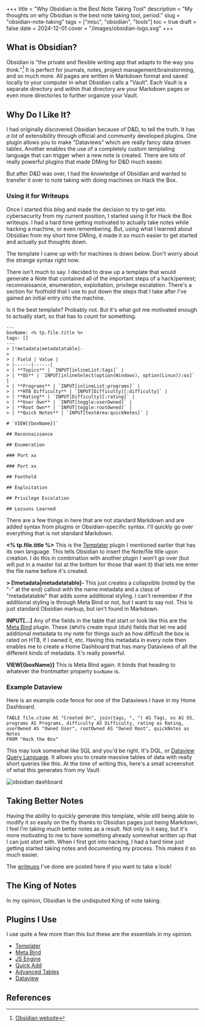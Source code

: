 +++
title = "Why Obsidian is the Best Note Taking Tool"
description = "My thoughts on why Obsidian is the best note taking tool, period."
slug = "obsidian-note-taking"
tags = ["misc", "obsidian", "tools"]
toc = true
draft = false
date = 2024-12-01
cover = "/images/obsidian-logo.svg"
+++

## What is Obsidian?

Obsidian is "the private and flexible writing app that adapts to the way you think."[^1] It is perfect for journals, notes, project management/brainstorming, and so much more. All pages are written in Markdown format and saved locally to your computer in what Obsidian calls a "Vault". Each Vault is a separate directory and within that directory are your Markdown pages or even more directories to further organize your Vault.

## Why Do I Like It?

I had originally discovered Obsidian because of D&D, to tell the truth. It has _a lot_ of extensibility through official and community developed plugins. One plugin allows you to make "Dataviews" which are really fancy data driven tables. Another enables the use of a completely custom templating language that can trigger when a new note is created. There are lots of really powerful plugins that made DMing for D&D much easier.

But after D&D was over, I had the knowledge of Obsidian and wanted to transfer it over to note taking with doing machines on Hack the Box.

### Using it for Writeups

Once I started this blog and made the decision to try to get into cybersecurity from my current position, I started using it for Hack the Box writeups. I had a hard time getting motivated to actually take notes while hacking a machine, or even remembering. But, using what I learned about Obsidian from my short time DMing, it made it so much easier to get started and actually put thoughts down.

The template I came up with for machines is down below. Don't worry about the strange syntax right now.

There isn't much to say. I decided to draw up a template that would generate a Note that contained all of the important steps of a hack/pentest; reconnaissance, enumeration, exploitation, privilege escalation. There's a section for foothold that I use to put down the steps that I take after I've gained an initial entry into the machine.

Is it the best template? Probably not. But it's what got me motivated enough to actually start, so that has to count for something.

```obsidian
---
boxName: <% tp.file.title %>
tags: []
---
> [!metadata|metadatatable]-
>
> | Field | Value |
> |------|------|
> | **Topics** | `INPUT[inlineList:tags]` |
> | **OS** | `INPUT[inlineSelect(option(Windows), option(Linux)):os]` |
> | **Programs** | `INPUT[inlineList:programs]` |
> | **HTB Difficulty** | `INPUT[Difficulty][:difficulty]` |
> | **Rating** | `INPUT[Difficulty][:rating]` |
> | **User Own** | `INPUT[toggle:userOwned]` |
> | **Root Own** | `INPUT[toggle:rootOwned]` |
> | **Quick Notes** | `INPUT[textArea:quickNotes]` |

# `VIEW[{boxName}]`

## Reconnaissance

## Enumeration

### Port xx

### Port xx

## Foothold

## Exploitation

## Privilege Escalation

## Lessons Learned
```

There are a few things in here that are not standard Markdown and are added syntax from plugins or Obsidian-specific syntax. I'll quickly go over everything that is not standard Markdown.

**<% tp.file.title %>**
This is the [Templater](https://silentvoid13.github.io/Templater/introduction.html) plugin I mentioned earlier that has its own language. This tells Obsidian to insert the Note/file title upon creation. I do this in combination with another plugin I won't go over (but will put in a master list at the bottom for those that want it) that lets me enter the file name before it's created.

**> [!metadata|metadatatable]-**
This just creates a collapsible (noted by the "-" at the end) callout with the name metadata and a class of "metadatatable" that adds some additional styling. I can't remember if the additional styling is through Meta Bind or not, but I want to say not. This is just standard Obsidian markup, but isn't found in Markdown.

**INPUT[...]**
Any of the fields in the table that start or look like this are the [Meta Bind](https://www.moritzjung.dev/obsidian-meta-bind-plugin-docs/) plugin. These `INPUT`s create input (duh) fields that let me add additional metadata to my note for things such as how difficult the box is rated on HTB, if I owned it, etc. Having this metadata in every note then enables me to create a Home Dashboard that has many Dataviews of all the different kinds of metadata. It's really powerful.

**VIEW[{boxName}]**
This is Meta Bind again. It binds that heading to whatever the frontmatter property `boxName` is.

### Example Dataview

Here is an example code fence for one of the Dataviews I have in my Home Dashboard.

```dataview "Example"
TABLE file.ctime AS "Created On", join(tags, ", ") AS Tags, os AS OS, programs AS Programs, difficulty AS Difficulty, rating as Rating, userOwned AS "Owned User", rootOwned AS "Owned Root", quickNotes as Notes
FROM "Hack the Box"
```

This may look somewhat like SQL and you'd be right. It's DQL, or [Dataview Query Language](https://blacksmithgu.github.io/obsidian-dataview/queries/structure/). It allows you to create massive tables of data with really short queries like this. At the time of writing this, here's a small screenshot of what this generates from my Vault.

![obsidian dashboard](/images/obsidian-dashboard.png)

## Taking Better Notes

Having the ability to quickly generate this template, while still being able to modify it _so_ easily on the fly thanks to Obsidian pages just being Markdown, I feel I'm taking much better notes as a result. Not only is it easy, but it's more motivating to me to have something already somewhat written up that I can just _start_ with. When I first got into hacking, I had a hard time just getting started taking notes and documenting my process. This makes it so much easier.

The [writeups](/tags/writeup) I've done are posted here if you want to take a look!

## The King of Notes

In my opinion, Obsidian is the undisputed King of note taking.

## Plugins I Use

I use quite a few more than this but these are the essentials in my opinion.

- [Templater](https://silentvoid13.github.io/Templater/introduction.html)
- [Meta Bind](https://www.moritzjung.dev/obsidian-meta-bind-plugin-docs/)
- [JS Engine](https://github.com/mProjectsCode/obsidian-js-engine-plugin)
- [Quick Add](https://github.com/chhoumann/quickadd)
- [Advanced Tables](https://github.com/tgrosinger/advanced-tables-obsidian)
- [Dataview](https://github.com/blacksmithgu/obsidian-dataview)

## References

[^1]: [Obsidian website](https://obsidian.md/)
